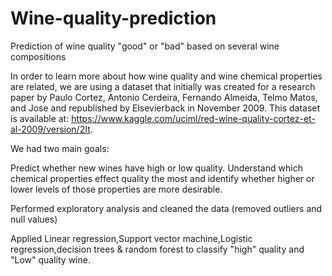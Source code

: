 # Wine-quality-prediction
Prediction of wine quality "good" or "bad" based on several wine compositions

In order to learn more about how wine quality and wine chemical properties are related, we are using a dataset that initially was created for a research paper by Paulo Cortez, Antonio Cerdeira, Fernando Almeida, Telmo Matos, and Jose and republished by Elsevierback in November 2009. This dataset is available at: https://www.kaggle.com/uciml/red-wine-quality-cortez-et-al-2009/version/2It.

We had two main goals:

Predict whether new wines have high or low quality.
Understand which chemical properties effect quality the most and identify whether higher or lower levels of those properties are more desirable.

Performed exploratory analysis and cleaned the data (removed outliers and null values)

Applied Linear regression,Support vector machine,Logistic regression,decision trees & random forest to classify "high" quality and "Low" quality wine.
